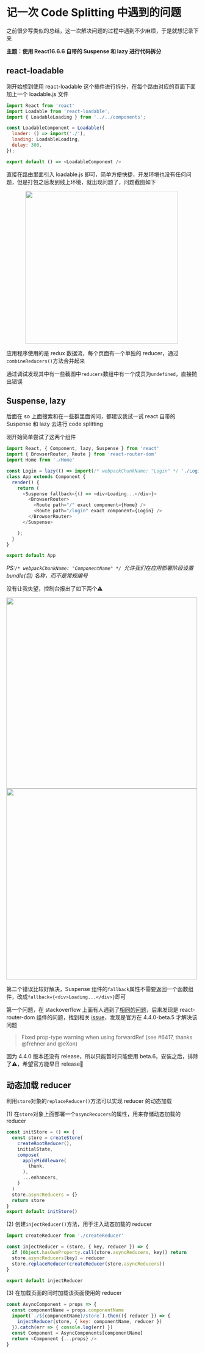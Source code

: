 # 记一次 Code Splitting 中遇到的问题

之前很少写类似的总结，这一次解决问题的过程中遇到不少麻烦，于是就想记录下来

**主题：使用 React16.6.6 自带的 Suspense 和 lazy 进行代码拆分**

## react-loadable

刚开始想到使用 react-loadable 这个插件进行拆分，在每个路由对应的页面下面加上一个 loadable.js 文件

```javascript
import React from 'react'
import Loadable from 'react-loadable';
import { LoadableLoading } from '../../components';

const LoadableComponent = Loadable({
  loader: () => import('./'),
  loading: LoadableLoading,
  delay: 300,
});

export default () => <LoadableComponent />
```

直接在路由里面引入 loadable.js 即可，简单方便快捷，开发环境也没有任何问题，但是打包之后发到线上环境，就出现问题了，问题截图如下

<img src="http://static.itellboy.wang/docs/WechatIMG16023.png" width="400" style="margin-left: 50px;" />

应用程序使用的是 redux 数据流，每个页面有一个单独的 reducer，通过`combineReducers()`方法合并起来

通过调试发现其中有一些截图中`reducers`数组中有一个成员为`undefined`，直接抛出错误

## Suspense, lazy

后面在 so 上面搜索和在一些群里面询问，都建议我试一试 react 自带的 Suspense 和 lazy 去进行 code splitting

刚开始简单尝试了这两个组件

```javascript
import React, { Component, lazy, Suspense } from 'react'
import { BrowserRouter, Route } from 'react-router-dom'
import Home from './Home'

const Login = lazy(() => import(/* webpackChunkName: "Login" */ './Login'))
class App extends Component {
  render() {
    return (
      <Suspense fallback={() => <div>Loading...</div>}>
        <BrowserRouter>
          <Route path="/" exact component={Home} />
          <Route path="/login" exact component={Login} />
        </BrowserRouter>
      </Suspense>

    );
  }
}

export default App
```

*PS:`/* webpackChunkName: "ComponentName" */ `允许我们在应用部署阶段设置 bundle(包) 名称，而不是常规编号*

没有让我失望，控制台报出了如下两个⚠️

<img src="http://static.itellboy.wang/docs/WechatIMG25.png" width="500" />

<img src="http://static.itellboy.wang/docs/WeChataf6cf197f255b9cd4b368d9d7b091bb7.png" width="500" />

第二个错误比较好解决，Suspense 组件的`fallback`属性不需要返回一个函数组件，改成`fallback={<div>Loading...</div>}`即可

第一个问题，在 stackoverflow 上面有人遇到了[相同的问题](https://stackoverflow.com/questions/43396818/warning-failed-prop-type-invalid-prop-component-of-type-object-supplied-to)，后来发现是 react-router-dom 组件的问题，找到相关 [issue](https://github.com/ReactTraining/react-router/issues/6420#issuecomment-433541079)，发现是官方在 4.4.0-beta.5 才解决该问题

> Fixed <Route component> prop-type warning when using forwardRef (see #6417, thanks @frehner and @eXon)

因为 4.4.0 版本还没有 release，所以只能暂时只能使用 beta.6，安装之后，排除了⚠️，希望官方能早日 release🥳

## 动态加载 reducer

利用`store`对象的`replaceReducer()`方法可以实现 reducer 的动态加载

(1) 在`store`对象上面部署一个`asyncRecucers`的属性，用来存储动态加载的 reducer

```javascript
const initStore = () => {
  const store = createStore(
    createRootReducer(),
    initialState,
    compose(
      applyMiddleware(
        thunk,
      ),
      ...enhancers,
    )
  )
  store.asyncReducers = {}
  return store
}
export default initStore()
```

(2) 创建`injectReducer()`方法，用于注入动态加载的 reducer

```javascript
import createReducer from './createReducer'

const injectReducer = (store, { key, reducer }) => {
  if (Object.hasOwnProperty.call(store.asyncReducers, key)) return
  store.asyncReducers[key] = reducer
  store.replaceReducer(createReducer(store.asyncReducers))
}

export default injectReducer
```

(3) 在加载页面的同时加载该页面使用的 reducer

```javascript
const AsyncComponent = props => {
  const componentName = props.componentName
  import(`./${componentName}/store`).then(({ reducer }) => {
    injectReducer(store, { key: componentName, reducer })
  }).catch(err => { console.log(err) })
  const Component = AsyncComponents[componentName]
  return <Component {...props} />
}
```